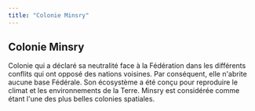 ```yaml
---
title: "Colonie Minsry"
---
```


Colonie Minsry
--------------

Colonie qui a déclaré sa neutralité face à la Fédération dans les différents conflits qui ont opposé des nations voisines. Par conséquent, elle n'abrite aucune base Fédérale. Son écosystème a été conçu pour reproduire le climat et les environnements de la Terre. Minsry est considérée comme étant l'une des plus belles colonies spatiales. 

